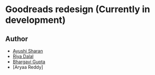 # Goodreads redesign (Currently in development)

## Author

-   [Ayushi Sharan](https://github.com/avs-7955)
-   [Riya Dalal](https://github.com/r-dalal)
-   [Bhargavi Gupta](https://github.com/bhargavi-gupta)
-   [Aryaa Reddy]
